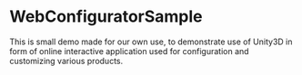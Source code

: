 # WebConfiguratorSample
This is small demo made for our own use, to demonstrate use of Unity3D in form of online interactive application used for configuration and customizing various products.
